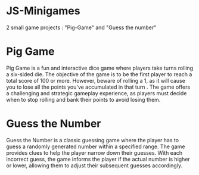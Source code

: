 # JS-Minigames
 2 small game projects : "Pig-Game" and "Guess the number"
# Pig Game
Pig Game is a fun and interactive dice game where players take turns rolling a six-sided die. The objective of the game is to be the first player to reach a total score of 100 or more. However, beware of rolling a 1, as it will cause you to lose all the points you've accumulated in that turn . The game offers a challenging and strategic gameplay experience, as players must decide when to stop rolling and bank their points to avoid losing them. 

# Guess the Number
Guess the Number is a classic guessing game where the player has to guess a randomly generated number within a specified range. The game provides clues to help the player narrow down their guesses. With each incorrect guess, the game informs the player if the actual number is higher or lower, allowing them to adjust their subsequent guesses accordingly. 
